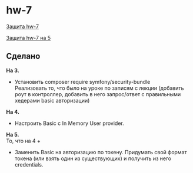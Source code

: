 # hw-7

[Защита hw-7](https://drive.google.com/file/d/1L_QvzlFqKOsfMIAONRMOxUq9r-Sq9VSx/view?usp=sharing)

[Защита hw-7 на 5](https://drive.google.com/file/d/1BIes0YGLMfHz3kvWOZk1MAQLHumJoNS2/view?usp=sharing)

## Сделано

**На 3.**  
- Установить composer require symfony/security-bundle  
Реализовать то, что было на уроке по записям с лекции (добавить роут в контроллер, добавить в него запрос/ответ с правильными хедерами basic авторизации)

**На 4.**  
- Настроить Basic с In Memory User provider.

**На 5.**  
То, что на 4 +  
- Заменить Basic на авторизацию по токену. Придумать свой формат токена (или взять один из существующих) и получить из него credentials.
